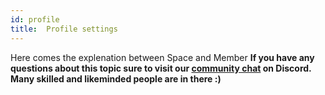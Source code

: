 ```yaml
---
id: profile
title:  Profile settings
---
```


Here comes the explenation between Space and Member
**If you have any questions about this topic sure to visit our [community chat](https://discord.com/invite/SSBrzeR) on Discord. Many skilled and likeminded people are in there :)**
